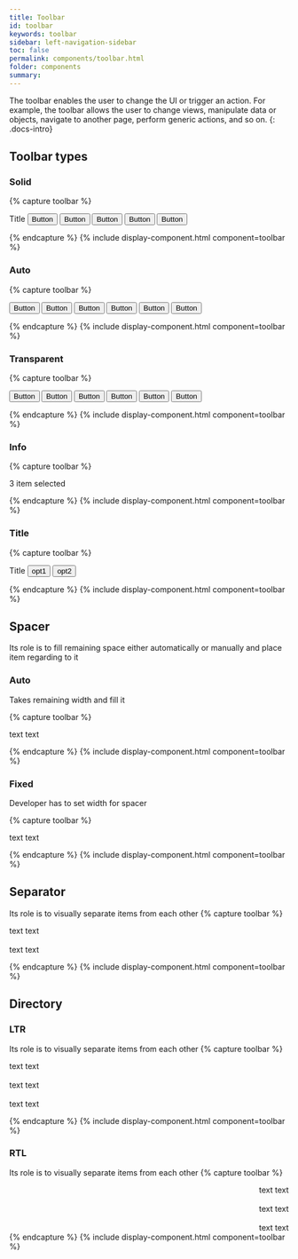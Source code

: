 ```yaml
---
title: Toolbar
id: toolbar
keywords: toolbar
sidebar: left-navigation-sidebar
toc: false
permalink: components/toolbar.html
folder: components
summary:
---
```


The toolbar enables the user to change the UI or trigger an action. For example, the toolbar allows the user to change views, manipulate data or objects, navigate to another page, perform generic actions, and so on.
{: .docs-intro}

## Toolbar types

### Solid

{% capture toolbar %}

  <div class="fd-toolbar fd-toolbar--active fd-toolbar--solid">
    <span>Title</span>
    <button class="fd-button fd-button--compact fd-button--transparent">Button</button>
    <span class="fd-toolbar__spacer fd-toolbar__spacer--auto"> </span>
    <button class="fd-button fd-button--compact fd-button--transparent">Button</button>
    <button class="fd-button fd-button--compact fd-button--transparent">Button</button>
    <span class="fd-toolbar__separator"></span>
    <button class="fd-button fd-button--compact fd-button--transparent">Button</button>
    <span class="fd-toolbar__spacer fd-toolbar__spacer--auto"> </span>
    <button class="fd-button fd-button--compact fd-button--transparent">Button</button>
  </div>

{% endcapture %}
{% include display-component.html component=toolbar %}

### Auto

{% capture toolbar %}

  <div class="fd-toolbar fd-toolbar--active fd-toolbar--clear fd-toolbar--auto">
    <button class="fd-button fd-button--compact fd-button--transparent">Button</button>
    <button class="fd-button fd-button--compact fd-button--transparent">Button</button>
    <span class="fd-toolbar__spacer fd-toolbar__spacer--auto"> </span>
    <button class="fd-button fd-button--compact fd-button--transparent">Button</button>
    <button class="fd-button fd-button--compact fd-button--transparent">Button</button>
    <span class="fd-toolbar__separator"></span>
    <button class="fd-button fd-button--compact fd-button--transparent">Button</button>
    <span class="fd-toolbar__spacer fd-toolbar__spacer--auto"> </span>
    <button class="fd-button fd-button--compact fd-button--transparent">Button</button>
  </div>

{% endcapture %}
{% include display-component.html component=toolbar %}

### Transparent

{% capture toolbar %}

  <div class="fd-toolbar fd-toolbar--active fd-toolbar--clear fd-toolbar--transparent">
    <button class="fd-button fd-button--compact fd-button--transparent">Button</button>
    <button class="fd-button fd-button--compact fd-button--transparent">Button</button>
    <span class="fd-toolbar__spacer fd-toolbar__spacer--auto"> </span>
    <button class="fd-button fd-button--compact fd-button--transparent">Button</button>
    <button class="fd-button fd-button--compact fd-button--transparent">Button</button>
    <span class="fd-toolbar__separator"></span>
    <button class="fd-button fd-button--compact fd-button--transparent">Button</button>
    <span class="fd-toolbar__spacer fd-toolbar__spacer--auto"> </span>
    <button class="fd-button fd-button--compact fd-button--transparent">Button</button>
  </div>

{% endcapture %}
{% include display-component.html component=toolbar %}

### Info

{% capture toolbar %}

  <div class="fd-toolbar fd-toolbar--active fd-toolbar--info">
    3 item selected
  </div>

{% endcapture %}
{% include display-component.html component=toolbar %}

### Title

{% capture toolbar %}

  <div class="fd-toolbar fd-toolbar--solid fd-toolbar--title fd-toolbar-active">
    <span>Title</span>
    <span class="fd-toolbar__spacer fd-toolbar__spacer--auto"></span>
    <button>opt1</button>
    <button>opt2</button>
  </div>

{% endcapture %}
{% include display-component.html component=toolbar %}

## Spacer

Its role is to fill remaining space either automatically or manually and place item regarding to it

### Auto

Takes remaining width and fill it

{% capture toolbar %}

  <div class="fd-toolbar fd-toolbar--info fd-toolbar--active">
    <span>text</span>
    <span class="fd-toolbar__spacer fd-toolbar__spacer--auto"></span>
    <span>text</span>
  </div>

{% endcapture %}
{% include display-component.html component=toolbar %}

### Fixed

Developer has to set width for spacer

{% capture toolbar %}

  <div class="fd-toolbar fd-toolbar--active fd-toolbar--info">
    <span>text</span>
    <span class="fd-toolbar__spacer" style="width:150px;"></span>
    <span>text</span>
  </div>

{% endcapture %}
{% include display-component.html component=toolbar %}

## Separator

Its role is to visually separate items from each other
{% capture toolbar %}

  <div class="fd-toolbar fd-toolbar--active fd-toolbar--info">
    <span>text</span>
    <span class="fd-toolbar__separator"></span>
    <span>text</span>
  </div>
  
  <br>
  
  <div class="fd-toolbar fd-toolbar--active fd-toolbar--solid">
    <span>text</span>
    <span class="fd-toolbar__separator"></span>
    <span>text</span>
  </div>

{% endcapture %}
{% include display-component.html component=toolbar %}

## Directory

### LTR

Its role is to visually separate items from each other
{% capture toolbar %}

<div dir="ltr">
  <div class="fd-toolbar fd-toolbar--active fd-toolbar--info">
    <span>text</span>
    <span class="fd-toolbar__separator"></span>
    <span>text</span>
  </div>
  
  <br>
  
  <div class="fd-toolbar fd-toolbar--active fd-toolbar--solid">
    <span>text</span>
    <span class="fd-toolbar__separator"></span>
    <span>text</span>
  </div>

  <br>

  <div class="fd-toolbar fd-toolbar--active fd-toolbar--info">
    <span>text</span>
    <span class="fd-toolbar__spacer" style="width:150px;"></span>
    <span>text</span>
  </div>

</div>

{% endcapture %}
{% include display-component.html component=toolbar %}

### RTL

Its role is to visually separate items from each other
{% capture toolbar %}

<div dir="rtl">
  <div class="fd-toolbar fd-toolbar--active fd-toolbar--info">
    <span>text</span>
    <span class="fd-toolbar__separator"></span>
    <span>text</span>
  </div>
  
  <br>
  
  <div class="fd-toolbar fd-toolbar--active fd-toolbar--solid">
    <span>text</span>
    <span class="fd-toolbar__separator"></span>
    <span>text</span>
  </div>
  
  <br>

  <div class="fd-toolbar fd-toolbar--active fd-toolbar--info">
    <span>text</span>
    <span class="fd-toolbar__spacer" style="width:150px;"></span>
    <span>text</span>
  </div>

</div>
{% endcapture %}
{% include display-component.html component=toolbar %}

